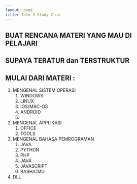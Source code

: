 ```yaml
---
layout: page
title: Info 3 Study Club
---
```


## BUAT RENCANA MATERI YANG MAU DI PELAJARI 
## SUPAYA TERATUR dan TERSTRUKTUR 
## MULAI DARI MATERI : 
1. MENGENAL SISTEM OPERASI
    1. WINDOWS
    2. LINUX
    3. IOS/MAC-OS 
    4. ANDROID
    5. 
2. MENGENAL APPLIKASI
    1. OFFICE
    2. TOOLS
3. MENGENAL BAHASA PEMROGRAMAN
    1. JAVA
    2. PYTHON
    3. PHP 
    4. JAVA
    5. JAVASCRIPT
    6. BASH/CMD 
4. DLL 

